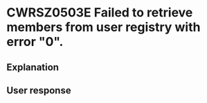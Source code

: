 # CWRSZ0503E Failed to retrieve members from user registry with error "0".

## Explanation

## User response
